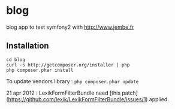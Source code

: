 blog
====

blog app to test symfony2 with http://www.jembe.fr


## Installation

```
cd blog
curl -s http://getcomposer.org/installer | php
php composer.phar install
```

To update vendors library : ```php composer.phar update```

21 apr 2012 : LexikFormFilterBundle need [this patch] (https://github.com/lexik/LexikFormFilterBundle/issues/1) applied.